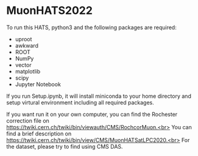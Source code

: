 # MuonHATS2022
To run this HATS, python3 and the following packages are required:
* uproot
* awkward
* ROOT
* NumPy
* vector
* matplotlib
* scipy
* Jupyter Notebook

If you run Setup.ipynb, it will install miniconda to your home directory and setup virtural environment including all required packages. 

If you want run it on your own computer, you can find the Rochester correction file on https://twiki.cern.ch/twiki/bin/viewauth/CMS/RochcorMuon.<br>
You can find a brief description on https://twiki.cern.ch/twiki/bin/view/CMS/MuonHATSatLPC2020.<br>
For the dataset, please try to find using CMS DAS.
